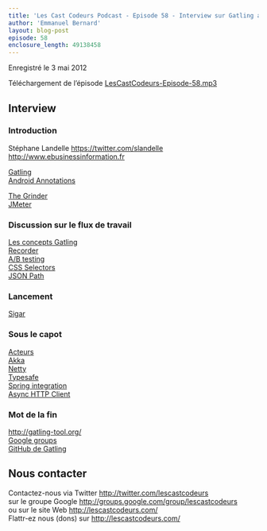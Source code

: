 ```yaml
---
title: 'Les Cast Codeurs Podcast - Episode 58 - Interview sur Gatling avec Stéphane Landelle'
author: 'Emmanuel Bernard'
layout: blog-post
episode: 58
enclosure_length: 49138458
---
```

Enregistré le 3 mai 2012

Téléchargement de l’épisode [LesCastCodeurs-Episode-58.mp3](http://traffic.libsyn.com/lescastcodeurs/LesCastCodeurs-Episode-58.mp3)

## Interview

### Introduction

Stéphane Landelle <https://twitter.com/slandelle>  
<http://www.ebusinessinformation.fr>  

[Gatling](http://gatling-tool.org)  
[Android Annotations](http://androidannotations.org/)  

[The Grinder](http://grinder.sourceforge.net/)  
[JMeter](http://jmeter.apache.org/)  

### Discussion sur le flux de travail

[Les concepts Gatling](https://github.com/excilys/gatling/wiki/Concepts)  
[Recorder](https://github.com/excilys/gatling/wiki/Recorder)  
[A/B testing](http://en.wikipedia.org/wiki/A/B_testing)  
[CSS Selectors](http://www.w3schools.com/cssref/css_selectors.asp)  
[JSON Path](http://goessner.net/articles/JsonPath/)  

### Lancement

[Sigar](http://www.hyperic.com/products/sigar)  

### Sous le capot

[Acteurs](http://en.wikipedia.org/wiki/Actor_model)  
[Akka](http://akka.io/)  
[Netty](http://netty.io/)  
[Typesafe](http://typesafe.com/)  
[Spring integration](http://www.springsource.org/spring-integration)  
[Async HTTP Client](https://github.com/sonatype/async-http-client)  

### Mot de la fin

<http://gatling-tool.org/>  
[Google groups](https://groups.google.com/forum/#!forum/gatling)  
[GitHub de Gatling](https://github.com/excilys/gatling)

## Nous contacter

Contactez-nous via Twitter <http://twitter.com/lescastcodeurs>  
sur le groupe Google <http://groups.google.com/group/lescastcodeurs>  
ou sur le site Web <http://lescastcodeurs.com/>  
Flattr-ez nous (dons) sur <http://lescastcodeurs.com/>